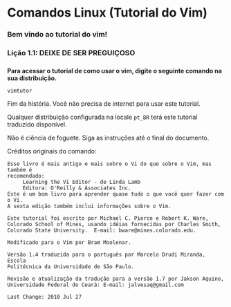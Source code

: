 # Comandos Linux (Tutorial do Vim)

### Bem vindo ao tutorial do vim!

### Lição 1.1: DEIXE DE SER PREGUIÇOSO

### 

**Para acessar o tutorial de como usar o vim, digite o seguinte comando na sua distribuição.**

    vimtutor
    
Fim da história. Você não precisa de internet para usar este tutorial.

Qualquer distribuição configurada na locale `pt_BR` terá este tutorial traduzido disponível.

Não é ciência de foguete. Siga as instruções até o final do documento.

Créditos originais do comando:

    Esse livro é mais antigo e mais sobre o Vi do que sobre o Vim, mas também é
    recomendado:
         Learning the Vi Editor - de Linda Lamb
         Editora: O'Reilly & Associates Inc.
    Este é um bom livro para aprender quase tudo o que você quer fazer com o Vi.
    A sexta edição também inclui informações sobre o Vim.

    Este tutorial foi escrito por Michael C. Pierce e Robert K. Ware,
    Colorado School of Mines, usando idéias fornecidas por Charles Smith,
    Colorado State University.  E-mail: bware@mines.colorado.edu.

    Modificado para o Vim por Bram Moolenar.

    Versão 1.4 traduzida para o português por Marcelo Drudi Miranda, Escola
    Politécnica da Universidade de São Paulo.
  
    Revisão e atualização da tradução para a versão 1.7 por Jakson Aquino,
    Universidade Federal do Ceará: E-mail: jalvesaq@gmail.com
  
    Last Change: 2010 Jul 27
